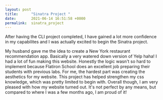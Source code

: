 ```yaml
---
layout: post
title:      "Sinatra Project "
date:       2021-06-14 16:51:58 +0000
permalink:  sinatra_project
---
```



After having the CLI project completed, I have gained a lot more confidence in my capabilites and I was actually excited to begin the Sinatra project.  

My husband gave me the idea to create a New York restaurant recommendation app.  Basically a very watered down version of Yelp haha!  I had a lot of fun making this website.  Honestly the logic wasn't so hard to implement because Flatiron School does an excellent job preparing their students with previous labs.  For me, the hardest part was creating the aesthetics for my website.  This project has helped strengthen my css knowledge, which was pretty limited to begin with.  Overall though, I am very pleased with how my website turned out.  It's not perfect by any means, but compared to where I was a few months ago, I am proud of it!
